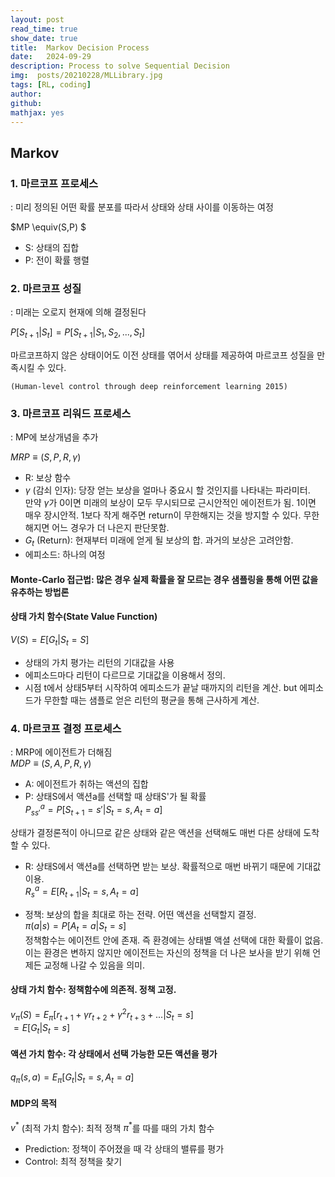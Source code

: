 ```yaml
---
layout: post
read_time: true
show_date: true
title:  Markov Decision Process
date:   2024-09-29
description: Process to solve Sequential Decision
img:  posts/20210228/MLLibrary.jpg 
tags: [RL, coding]
author: 
github:  
mathjax: yes
---
```

## Markov

### 1. 마르코프 프로세스

: 미리 정의된 어떤 확률 분포를 따라서 상태와 상태 사이를 이동하는 여정

$MP \equiv(S,P) $  
- S: 상태의 집합
- P: 전이 확률 행렬

### 2. 마르코프 성질

: 미래는 오로지 현재에 의해 결정된다

$P[S_{t+1}|S_t] = P[S_{t+1}|S_1,S_2,...,S_t]$  

마르코프하지 않은 상태이어도 이전 상태를 엮어서 상태를 제공하여 마르코프 성질을 만족시킬 수 있다.

    (Human-level control through deep reinforcement learning 2015)

### 3. 마르코프 리워드 프로세스

: MP에 보상개념을 추가

$MRP \equiv(S,P,R,\gamma)$  
- R: 보상 함수  
- $\gamma$ (감쇠 인자): 당장 얻는 보상을 얼마나 중요시 할 것인지를 나타내는 파라미터.  
만약 $\gamma$가 0이면 미래의 보상이 모두 무시되므로 근시안적인 에이전트가 됨. 1이면 매우 장시안적. 1보다 작게 해주면  return이 무한해지는 것을 방지할 수 있다. 무한해지면 어느 경우가 더 나은지 판단못함.
- $G_t$ (Return): 현재부터 미래에 얻게 될 보상의 합. 과거의 보상은 고려안함.
- 에피소드: 하나의 여정

#### Monte-Carlo 접근법: 많은 경우 실제 확률을 잘 모르는 경우 샘플링을 통해 어떤 값을 유추하는 방법론

#### 상태 가치 함수(State Value Function)
$V(S) = E[G_t|S_t=S]$
- 상태의 가치 평가는 리턴의 기대값을 사용
- 에피소드마다 리턴이 다르므로 기대값을 이용해서 정의.
- 시점 t에서 상태5부터 시작하여 에피소드가 끝날 때까지의 리턴을 계산. but 에피소드가 무한할 때는 샘플로 얻은 리턴의 평균을 통해 근사하게 계산.

### 4. 마르코프 결정 프로세스
: MRP에 에이전트가 더해짐  
$MDP \equiv(S,A,P,R,\gamma)$  
- A: 에이전트가 취하는 액션의 집합
- P: 상태S에서 액션a를 선택할 때 상태S'가 될 확률  
    $P_{ss'}^a = P[S_{t+1} = s'|S_t=s, A_t = a]$

상태가 결정론적이 아니므로 같은 상태와 같은 액션을 선택해도 매번 다른 상태에 도착할 수 있다.
- R: 상태S에서 액션a를 선택하면 받는 보상. 확률적으로 매번 바뀌기 때문에 기대값 이용.  
    $R_{s}^a = E[R_{t+1}|S_t=s, A_t = a]$

 - 정책: 보상의 합을 최대로 하는 전략. 어떤 액션을 선택할지 결정.  
 $\pi(a|s)=P[A_t=a|S_t=s]$  
 정책함수는 에이전트 안에 존재. 즉 환경에는 상태별 액셜 선택에 대한 확률이 없음. 이는 환경은 변하지 않지만 에이전트는 자신의 정책을 더 나은 보사을 받기 위해 언제든 교정해 나갈 수 있음을 의미.

#### 상태 가치 함수: 정책함수에 의존적. 정책 고정.
$v_\pi(S)=E_\pi[r_{t+1} + \gamma r_{t+2} + \gamma^2r_{t+3}+ ...|S_t=s]$  
$=E[G_t|S_t=s]$

#### 액션 가치 함수: 각 상태에서 선택 가능한 모든 액션을 평가
$q_\pi(s,a)=E_\pi[G_t|S_t=s, A_t=a]$
 
#### MDP의 목적
$v^*$ (최적 가치 함수): 최적 정책 $\pi^*$를 따를 때의 가치 함수 
- Prediction: 정책이 주어졌을 때 각 상태의 밸류를 평가
- Control: 최적 정책을 찾기

